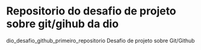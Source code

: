 # Repositorio do desafio de projeto sobre git/gihub da dio
dio_desafio_github_primeiro_repositorio
Desafio de projeto sobre Git/Github
